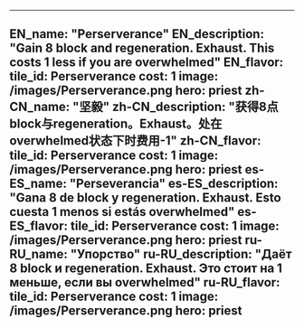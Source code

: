 ---

EN_name: "Perserverance"
EN_description: "Gain 8 block and regeneration. Exhaust. This costs 1 less if you are overwhelmed"
EN_flavor: 
tile_id: Perserverance
cost: 1
image: /images/Perserverance.png
hero: priest
zh-CN_name: "坚毅"
zh-CN_description: "获得8点block与regeneration。Exhaust。处在overwhelmed状态下时费用-1"
zh-CN_flavor: 
tile_id: Perserverance
cost: 1
image: /images/Perserverance.png
hero: priest
es-ES_name: "Perseverancia"
es-ES_description: "Gana 8 de block y regeneration. Exhaust. Esto cuesta 1 menos si estás overwhelmed"
es-ES_flavor: 
tile_id: Perserverance
cost: 1
image: /images/Perserverance.png
hero: priest
ru-RU_name: "Упорство"
ru-RU_description: "Даёт 8 block и regeneration. Exhaust. Это стоит на 1 меньше, если вы overwhelmed"
ru-RU_flavor: 
tile_id: Perserverance
cost: 1
image: /images/Perserverance.png
hero: priest
---